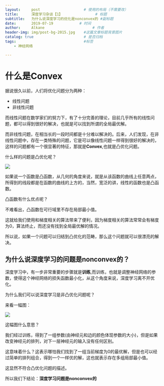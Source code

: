 ```yaml
---
layout:     post                    # 使用的布局（不需要改）
title:      深度学习杂谈【1】               # 标题 
subtitle:   为什么说深度学习的优化是nonconvex的 #副标题
date:       2019-07-19            # 时间
author:     Alkane                      # 作者
header-img: img/post-bg-2015.jpg    #这篇文章标题背景图片
catalog: true                       # 是否归档
tags:                               #标签
    - 神经网络

---
```


# 什么是Convex

据说很久以前，人们将优化问题分为两种：

- 线性问题
- 非线性问题

而线性问题在数学家们的努力下，有了十分完善的理论，目前几乎所有的线性问题，都可以得到很好的解决，也就是可以找到所谓的全局最优解。



而非线性问题，在相当长的一段时间都是十分难以解决的。后来，人们发现，在非线性问题中，存在一类特殊的问题，它是可以像线性问题一样得到很好的解决的，这样的问题都有一个很显著的特征，那就是**Convex**,也就是凸优化问题。



什么样的问题是凸优化呢？



![](https://ae01.alicdn.com/kf/HTB1.wzWaLb2gK0jSZK9761EgFXaf.png)



如果说一个函数是凸函数，从几何的角度来说，就是从该函数的曲线上任意两点，所得到的线段都是在函数的曲线的上方的，当然，宽泛的讲，线性的函数也是凸函数。



凸函数有什么优点呢？



不难看出，凸函数在可行域里不存在局部最小值。



这就给我们使用和梯度相关的算法带来了便利，因为梯度相关的算法常常会有梯度为0，算法终止，而还没有找到全局最优解的情况。



所以说，如果一个问题可以归结到凸优化的范畴，那么这个问题就可以很漂亮的解决。



## 为什么说深度学习的问题是nonconvex的？

深度学习中，有一步非常重要的步骤就是**训练**,而训练，也就是调整神经网络的参数，使得这个神经网络的损失函数最小化，从这个角度来说，深度学习离不开优化。



为什么我们可以说深度学习是非凸优化问题呢？



来看一幅图：



![](2019-07-19-深度学习杂谈【1】.assets/HTB1dhvUaGL7gK0jSZFB760ZZpXah.png)



这幅图什么意思？



我们经过训练，得到了一组参数(由神经元和边的颜色体现参数的大小)，但是如果改变神经元的排列，对下一层神经元的输入没有任何区别。



这意味着什么？这表示哪怕我们找到了一组当前梯度为0的最优解，但是也可以经过简单的排列组合，得到一个一样优的解，这也就表示存在多组局部最小值。



这显然不符合凸优化问题的描述。



所以我们下结论：**深度学习问题是nonconvex的**

